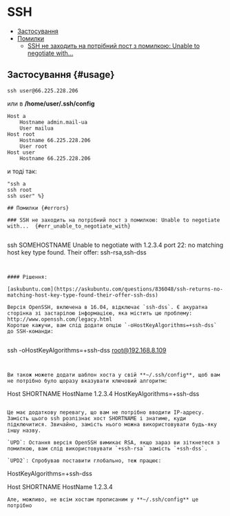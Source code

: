 # SSH

- [Застосування](#usage)
- [Помилки](#errors)
  - [SSH не заходить на потрібний пост з помилкою: Unable to negotiate with...](#err_unable_to_negotiate_with)

## Застосування {#usage}


```
ssh user@66.225.228.206
```


или в **/home/user/.ssh/config**

```
Host a
    Hostname admin.mail-ua
    User mailua
Host root
    Hostname 66.225.228.206
    User root
Host user
    Hostname 66.225.228.206
```

и тоді так:


```
"ssh a
ssh root
ssh user" %}

## Помилки {#errors}

### SSH не заходить на потрібний пост з помилкою: Unable to negotiate with...  {#err_unable_to_negotiate_with}


```
ssh SOMEHOSTNAME
Unable to negotiate with 1.2.3.4 port 22: no matching host key type found. Their offer: ssh-rsa,ssh-dss
```


#### Рішення:

[askubuntu.com](https://askubuntu.com/questions/836048/ssh-returns-no-matching-host-key-type-found-their-offer-ssh-dss)

Версія OpenSSH, включена в 16.04, відключає `ssh-dss`. Є акуратна сторінка зі застарілою інформацією, яка містить цю проблему: http://www.openssh.com/legacy.html  
Коротше кажучи, вам слід додати опцію `-oHostKeyAlgorithms=+ssh-dss` до SSH-команди:


```
ssh -oHostKeyAlgorithms=+ssh-dss root@192.168.8.109
```


Ви також можете додати шаблон хоста у свій **~/.ssh/config**, щоб вам не потрібно було щоразу вказувати ключовий алгоритм:

```
Host SHORTNAME
  HostName 1.2.3.4
  HostKeyAlgorithms=+ssh-dss
```

Це має додаткову перевагу, що вам не потрібно вводити IP-адресу. Замість цього ssh розпізнає хост SHORTNAME і знатиме, куди підключитися. Звичайно, замість нього можна використовувати будь-яку іншу назву.

`UPD`: Остання версія OpenSSH вимикає RSA, якщо зараз ви зіткнетеся з помилкою, вам слід використовувати `+ssh-rsa` замість `+ssh-dss`.

`UPD2`: Спробував поставити глобально, теж працює:

```
HostKeyAlgorithms=+ssh-dss

Host SHORTNAME
  HostName 1.2.3.4
```
Але, можливо, не всім хостам прописаним у **~/.ssh/config** це потрібно
